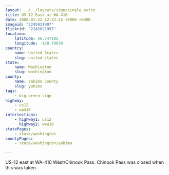 ```yaml
---
layout: ../../layouts/sign/single.astro
title: US-12 East at WA-410
date: 2008-01-22 12:32:25 +0000 +0000
imageid: "2245021997"
flickrid: "2245021997"
location:
    latitude: 46.747102
    longitude: -120.78839
country:
    name: United States
    slug: united-states
state:
    name: Washington
    slug: washington
county:
    name: Yakima County
    slug: yakima
tags:
    - big-green-sign
highway:
    - us12
    - wa410
intersections:
    - highway1: us12
      highway2: wa410
statePages:
    - state/washington
countyPages:
    - state/washington/yakima

---
```

US-12 east at WA-410 West/Chinook Pass.  Chinook Pass was closed when this was taken.